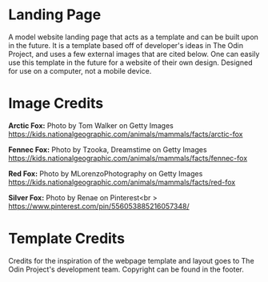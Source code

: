 # Landing Page
A model website landing page that acts as a template and can be built upon in the future. It is a template based off of developer's ideas in The Odin Project, and uses a few external images that are cited below. One can easily use this template in the future for a website of their own design. Designed for use on a computer, not a mobile device.

# Image Credits
**Arctic Fox:** Photo by Tom Walker on Getty Images
https://kids.nationalgeographic.com/animals/mammals/facts/arctic-fox

**Fennec Fox:** Photo by Tzooka, Dreamstime on Getty Images
https://kids.nationalgeographic.com/animals/mammals/facts/fennec-fox

**Red Fox:** Photo by MLorenzoPhotography on Getty Images
https://kids.nationalgeographic.com/animals/mammals/facts/red-fox

**Silver Fox:** Photo by Renae on Pinterest<br \>
https://www.pinterest.com/pin/556053885216057348/

# Template Credits
 Credits for the inspiration of the webpage template and layout goes to The Odin Project's development team. Copyright can be found in the footer.
